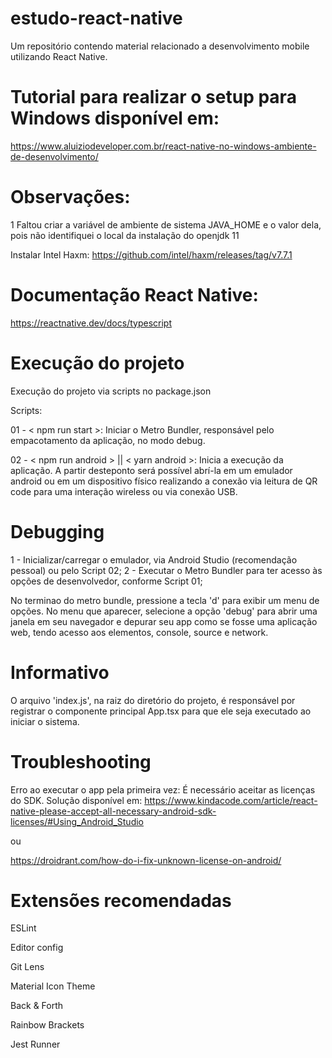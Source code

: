# estudo-react-native
Um repositório contendo material relacionado a desenvolvimento mobile utilizando React Native.

# Tutorial para realizar o setup para Windows disponível em:
https://www.aluiziodeveloper.com.br/react-native-no-windows-ambiente-de-desenvolvimento/


# Observações:

1 Faltou criar a variável de ambiente de sistema JAVA_HOME e o valor dela, pois não identifiquei o local da instalação do openjdk 11

Instalar Intel Haxm: https://github.com/intel/haxm/releases/tag/v7.7.1

# Documentação React Native:
https://reactnative.dev/docs/typescript

# Execução do projeto
Execução do projeto via scripts no package.json

Scripts:

01 - < npm run start >: Iniciar o Metro Bundler, responsável pelo empacotamento da aplicação, no modo debug.

02 - < npm run android > || < yarn android >: Inicia a execução da aplicação. A partir desteponto será possível abrí-la em um emulador android ou em um dispositivo físico realizando a conexão via leitura de QR code para uma interação wireless ou via conexão USB.

# Debugging

1 - Inicializar/carregar o emulador, via Android Studio (recomendação pessoal) ou pelo Script 02;
2 - Executar o Metro Bundler para ter acesso às opções de desenvolvedor, conforme Script 01;

No terminao do metro bundle, pressione a tecla 'd' para exibir um menu de opções. No menu que aparecer, selecione a opção 'debug' para abrir uma janela em seu navegador e depurar seu app como se fosse uma aplicação web, tendo acesso aos elementos, console, source e network.

# Informativo

O arquivo 'index.js', na raiz do diretório do projeto, é responsável por registrar o componente principal App.tsx para que ele seja executado ao iniciar o sistema.


# Troubleshooting

Erro ao executar o app pela primeira vez: É necessário aceitar as licenças do SDK. Solução disponível em: https://www.kindacode.com/article/react-native-please-accept-all-necessary-android-sdk-licenses/#Using_Android_Studio

ou

https://droidrant.com/how-do-i-fix-unknown-license-on-android/

# Extensões recomendadas

ESLint

Editor config

Git Lens

Material Icon Theme

Back & Forth

Rainbow Brackets

Jest Runner